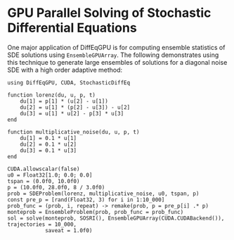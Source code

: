 # GPU Parallel Solving of Stochastic Differential Equations

One major application of DiffEqGPU is for computing ensemble statistics of SDE solutions
using `EnsembleGPUArray`. The following demonstrates using this technique to generate
large ensembles of solutions for a diagonal noise SDE with a high order adaptive method:

```@example sde
using DiffEqGPU, CUDA, StochasticDiffEq

function lorenz(du, u, p, t)
    du[1] = p[1] * (u[2] - u[1])
    du[2] = u[1] * (p[2] - u[3]) - u[2]
    du[3] = u[1] * u[2] - p[3] * u[3]
end

function multiplicative_noise(du, u, p, t)
    du[1] = 0.1 * u[1]
    du[2] = 0.1 * u[2]
    du[3] = 0.1 * u[3]
end

CUDA.allowscalar(false)
u0 = Float32[1.0; 0.0; 0.0]
tspan = (0.0f0, 10.0f0)
p = (10.0f0, 28.0f0, 8 / 3.0f0)
prob = SDEProblem(lorenz, multiplicative_noise, u0, tspan, p)
const pre_p = [rand(Float32, 3) for i in 1:10_000]
prob_func = (prob, i, repeat) -> remake(prob, p = pre_p[i] .* p)
monteprob = EnsembleProblem(prob, prob_func = prob_func)
sol = solve(monteprob, SOSRI(), EnsembleGPUArray(CUDA.CUDABackend()), trajectories = 10_000,
            saveat = 1.0f0)
```
